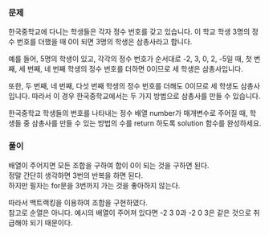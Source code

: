 ### 문제

한국중학교에 다니는 학생들은 각자 정수 번호를 갖고 있습니다. 이 학교 학생 3명의 정수 번호를 더했을 때 0이 되면 3명의 학생은 삼총사라고 합니다.    

예를 들어, 5명의 학생이 있고, 각각의 정수 번호가 순서대로 -2, 3, 0, 2, -5일 때, 첫 번째, 세 번째, 네 번째 학생의 정수 번호를 더하면 0이므로 세 학생은 삼총사입니다.    

또한, 두 번째, 네 번째, 다섯 번째 학생의 정수 번호를 더해도 0이므로 세 학생도 삼총사입니다. 따라서 이 경우 한국중학교에서는 두 가지 방법으로 삼총사를 만들 수 있습니다.   

한국중학교 학생들의 번호를 나타내는 정수 배열 number가 매개변수로 주어질 때, 학생들 중 삼총사를 만들 수 있는 방법의 수를 return 하도록 solution 함수를 완성하세요.   


### 풀이

배열이 주어지면 모든 조합을 구하여 합이 0이 되는 것을 구하면 된다.    
정말 간단히 생각하면 3번의 반복을 하면 된다.   
하지만 필자는 for문을 3번까지 가는 것을 좋아하지 않는다.   

따라서 백트랙킹을 이용하여 조합을 구현하였다.    
참고로 순열은 아니다.
예시의 배열이 주어져 있다면 -2 3 0과 -2 0 3은 같은 것으로 취급해야 되기 때문이다.
